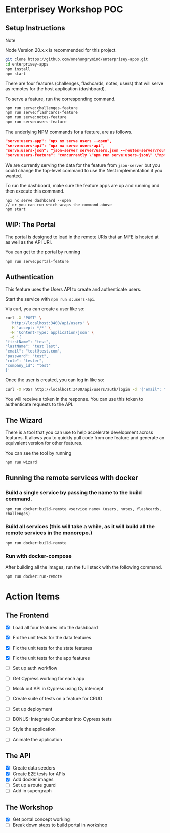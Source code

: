 # Enterprisey Workshop POC

## Setup Instructions

> [!NOTE]
> Node Version 20.x.x is recommended for this project.

```bash
git clone https://github.com/onehungrymind/enterprisey-apps.git
cd enterprisey-apps
npm install
npm start
```

There are four features (challenges, flashcards, notes, users) that will serve as remotes for the host application (dashboard).

To serve a feature, run the corresponding command.

```bash
npm run serve:challenges-feature
npm run serve:flashcards-feature
npm run serve:notes-feature
npm run serve:users-feature
```

The underlying NPM commands for a feature, are as follows.

```json
"serve:users-app": "npx nx serve users --open",
"serve:users-api": "npx nx serve users-api",
"serve:users-json": "json-server server/users.json --routes=server/routes.json --port=3400",
"serve:users-feature": "concurrently \"npm run serve:users-json\" \"npm run serve:users-app\""
```

We are currently serving the data for the feature from `json-server` but you could change the top-level command to use the Nest implementation if you wanted.

To run the dashboard, make sure the feature apps are up and running and then execute this command.

```
npx nx serve dashboard --open 
// or you can run which wraps the command above
npm start
```

## WIP: The Portal

The portal is designed to load in the remote URIs that an MFE is hosted at as well as the API URI. 

You can get to the portal by running

```
npm run serve:portal-feature
```

## Authentication
This feature uses the Users API to create and authenticate users. 

Start the service with `npm run s:users-api`.

Via curl, you can create a user like so:

```bash
curl -X 'POST' \
  'http://localhost:3400/api/users' \
  -H 'accept: */*' \
  -H 'Content-Type: application/json' \
  -d '{
"firstName": "test",
"lastName": "test last",
"email": "test@test.com",
"password": "test",
"role": "tester",
"company_id": "test"
}'
```

Once the user is created, you can log in like so:

```bash
curl -X POST http://localhost:3400/api/users/auth/login -d '{"email": "test@test.com", "password": "test"}' -H "Content-Type: application/json"
```

You will receive a token in the response. You can use this token to authenticate requests to the API.

## The Wizard

There is a tool that you can use to help accelerate development across features. It allows you to quickly pull code from one feature and generate an equivalent version for other features.

You can see the tool by running

```
npm run wizard
```

## Running the remote services with docker
### Build a single service by passing the name to the build command.
```
npm run docker:build-remote <service name> (users, notes, flashcards, challenges)
```

### Build all services (this will take a while, as it will build all the remote services in the monorepo.)
```
npm run docker:build-remote
```

### Run with docker-compose
After building all the images, run the full stack with the following command.
```
npm run docker:run-remote
```


# Action Items

## The Frontend
- [x] Load all four features into the dashboard
- [X] Fix the unit tests for the data features
- [X] Fix the unit tests for the state features
- [X] Fix the unit tests for the app features

- [ ] Set up auth workflow

- [ ] Get Cypress working for each app
- [ ] Mock out API in Cypress using Cy.intercept
- [ ] Create suite of tests on a feature for CRUD
- [ ] Set up deployment

- [ ] BONUS: Integrate Cucumber into Cypress tests
- [ ] Style the application
- [ ] Animate the application

## The API
- [X] Create data seeders
- [X] Create E2E tests for APIs
- [X] Add docker images
- [ ] Set up a route guard
- [ ] Add in supergraph

## The Workshop
- [X] Get portal concept working
- [ ] Break down steps to build portal in workshop
